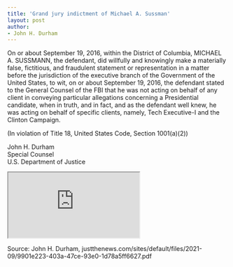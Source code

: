 ```yaml
---
title: 'Grand jury indictment of Michael A. Sussman'
layout: post
author:
- John H. Durham
---
```


On or about September 19, 2016, within the District of Columbia, MICHAEL A. SUSSMANN, the defendant, did willfully and knowingly make a materially false, fictitious, and fraudulent statement or representation in a matter before the jurisdiction of the executive branch of the Government of the United States, to wit, on or about September 19, 2016, the defendant stated to the General Counsel of the FBI that he was not acting on behalf of any client in conveying particular allegations concerning a Presidential candidate, when in truth, and in fact, and as the defendant well knew, he was acting on behalf of specific clients, namely, Tech Executive-I and the Clinton Campaign.

(In violation of Title 18, United States Code, Section 1001(a)(2))

John H. Durham<br>
Special Counsel<br>
U.S. Department of Justice

<iframe src="https://justthenews.com/sites/default/files/2021-09/9901e223-403a-47ce-93e0-1d78a5ff6627.pdf" class="pdf"></iframe>

Source: John H. Durham, justthenews.com/sites/default/files/2021-09/9901e223-403a-47ce-93e0-1d78a5ff6627.pdf
